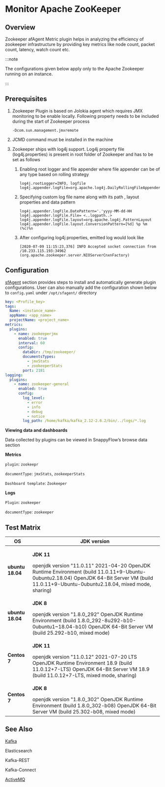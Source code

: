 # Monitor Apache ZooKeeper 

## Overview

Zookeeper afAgent Metric plugin helps in analyzing the efficiency of zookeeper infrastructure by providing key metrics like node count, packet count, latency, watch count etc.

:::note

The configurations given below apply only to the Apache Zookeeper running on an instance.

:::

## Prerequisites

1. Zookeeper Plugin is based on Jolokia agent which requires JMX monitoring to be enable locally. Following property needs to be included during the start of Zookeeper process

   ```
   -Dcom.sun.management.jmxremote
   ```

2. JCMD command must be installed in the machine

3. Zookeeper ships with log4j support. Log4j property file (log4j.properties) is present in root folder of Zookeeper and has to be set as follows

   1. Enabling root logger and file appender where file appender can be of any type based on rolling strategy

      ```
      log4j.rootLogger=INFO, logfile
      log4j.appender.logFile=org.apache.log4j.DailyRollingFileAppender
      ```

   2. Specifying custom log file name along with its path , layout properties and data pattern

      ```
      log4j.appender.logFile.DatePattern='.'yyyy-MM-dd-HH
      log4j.appender.logFile.File= <..logpath..>
      log4j.appender.logFile.layout=org.apache.log4j.PatternLayout
      log4j.appender.logFile.layout.ConversionPattern=[%d] %p %m (%c)%n
      ```

   3. After configuring log4j properties, emitted log would look like

      ```
      [2020-07-09 11:15:23,376] INFO Accepted socket connection from /10.233.115.193:34962 (org.apache.zookeeper.server.NIOServerCnxnFactory)
      ```

      

## Configuration

[sfAgent](/docs/sidebar-snappyflow-saas/quick_start/getting_started#sfagent) section provides steps to install and automatically generate plugin configurations. User can also manually add the configuration shown below to `config.yaml` under `/opt/sfagent/` directory

```yaml
key: <Profile_key>
tags:
  Name: <instance_name>
  appName: <app_name>
  projectName: <project_name>
metrics:
  plugins:
    - name: zookeeperjmx
      enabled: true
      interval: 60
      config:
        dataDir: /tmp/zookeeper/
        documentsTypes:
          - jmxStats
          - zookeeperStats
        port: 2181
logging:
  plugins:
    - name: zookeeper-general
      enabled: true
      config:
        log_level:
          - error
          - info
          - debug
          - notice
        log_path: /home/kafka/kafka_2.12-2.6.2/bin/../logs/*.log
```

**Viewing data and dashboards**

Data collected by plugins can be viewed in SnappyFlow’s browse data section 

**Metrics**

`plugin`: `zookeepr`

`documentType`: `jmxStats`, `zookeeperStats`

`Dashboard template`: `Zookeeper`

**Logs**

`Plugin`: `zookeeper`

`documentType`: `zookeeper`

## Test Matrix

| OS               | JDK version                                                  |
| ---------------- | ------------------------------------------------------------ |
| **ubuntu 18.04** | <p>**JDK 11**</p>  openjdk version "11.0.11"  2021-04-20  OpenJDK Runtime Environment (build  11.0.11+9-Ubuntu-0ubuntu2.18.04)  OpenJDK 64-Bit Server VM (build 11.0.11+9-Ubuntu-0ubuntu2.18.04,  mixed mode, sharing) |
| **ubuntu 18.04** | <p>**JDK 8**</p>  openjdk version "1.8.0_292"  OpenJDK Runtime Environment (build  1.8.0_292-8u292-b10-0ubuntu1~18.04-b10)  OpenJDK 64-Bit Server VM (build 25.292-b10,  mixed mode) |
| **Centos 7**     | <p>**JDK 11**</p>  openjdk version "11.0.12" 2021-07-20 LTS  OpenJDK Runtime Environment 18.9 (build 11.0.12+7-LTS)  OpenJDK 64-Bit Server VM 18.9 (build 11.0.12+7-LTS, mixed mode,  sharing) |
| **Centos 7**     | <p>**JDK 8**</p>   openjdk version "1.8.0_302"  OpenJDK Runtime Environment (build 1.8.0_302-b08)  OpenJDK 64-Bit Server VM (build 25.302-b08, mixed mode) |



## See Also

[Kafka](/docs/sidebar-snappyflow-saas/Integrations/kafka)

Elasticsearch

Kafka-REST

Kafka-Connect

[ActiveMQ](/docs/sidebar-snappyflow-saas/Integrations/activemq)